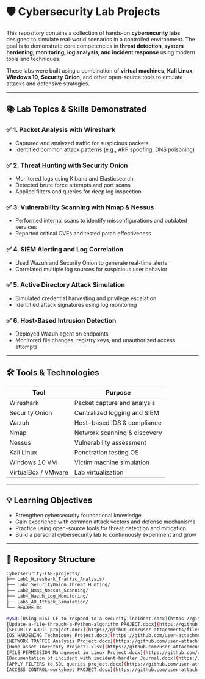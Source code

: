 # 🛡️ Cybersecurity Lab Projects

This repository contains a collection of hands-on **cybersecurity labs** designed to simulate real-world scenarios in a controlled environment. The goal is to demonstrate core competencies in **threat detection, system hardening, monitoring, log analysis, and incident response** using modern tools and techniques.

These labs were built using a combination of **virtual machines**, **Kali Linux**, **Windows 10**, **Security Onion**, and other open-source tools to emulate attacks and defensive strategies.

---

## 📚 Lab Topics & Skills Demonstrated

### ✅ 1. Packet Analysis with Wireshark
- Captured and analyzed traffic for suspicious packets
- Identified common attack patterns (e.g., ARP spoofing, DNS poisoning)

### ✅ 2. Threat Hunting with Security Onion
- Monitored logs using Kibana and Elasticsearch
- Detected brute force attempts and port scans
- Applied filters and queries for deep log inspection

### ✅ 3. Vulnerability Scanning with Nmap & Nessus
- Performed internal scans to identify misconfigurations and outdated services
- Reported critical CVEs and tested patch effectiveness

### ✅ 4. SIEM Alerting and Log Correlation
- Used Wazuh and Security Onion to generate real-time alerts
- Correlated multiple log sources for suspicious user behavior

### ✅ 5. Active Directory Attack Simulation
- Simulated credential harvesting and privilege escalation
- Identified attack signatures using log monitoring

### ✅ 6. Host-Based Intrusion Detection
- Deployed Wazuh agent on endpoints
- Monitored file changes, registry keys, and unauthorized access attempts

---

## 🛠️ Tools & Technologies

| Tool              | Purpose                           |
|------------------|-----------------------------------|
| Wireshark         | Packet capture and analysis       |
| Security Onion     | Centralized logging and SIEM     |
| Wazuh              | Host-based IDS & compliance      |
| Nmap               | Network scanning & discovery     |
| Nessus             | Vulnerability assessment         |
| Kali Linux         | Penetration testing OS           |
| Windows 10 VM      | Victim machine simulation        |
| VirtualBox / VMware| Lab virtualization               |

---

## 💡 Learning Objectives

- Strengthen cybersecurity foundational knowledge
- Gain experience with common attack vectors and defense mechanisms
- Practice using open-source tools for threat detection and mitigation
- Build a personal cybersecurity lab to continuously experiment and grow

---

## 📁 Repository Structure

```bash
Cybersecurity-LAB-projects/
├── Lab1_Wireshark_Traffic_Analysis/
├── Lab2_SecurityOnion_Threat_Hunting/
├── Lab3_Nmap_Nessus_Scanning/
├── Lab4_Wazuh_Log_Monitoring/
├── Lab5_AD_Attack_Simulation/
└── README.md

MySQL[Using NIST CF to respond to a security incident.docx](https://github.com/user-attachments/files/17706892/Using.NIST.CF.to.respond.to.a.security.incident.docx)
[Update-a-file-through-a-Python-algorithm PROJECT.docx](https://github.com/user-attachments/files/17706890/Update-a-file-through-a-Python-algorithm.PROJECT.docx)
[SECURITY AUDIT project.docx](https://github.com/user-attachments/files/17706889/SECURITY.AUDIT.project.docx)
[OS HARDENING Techniques Project.docx](https://github.com/user-attachments/files/17706888/OS.HARDENING.Techniques.Project.docx)
[NETWORK TRAFFIC Analysis Project.docx](https://github.com/user-attachments/files/17706887/NETWORK.TRAFFIC.Analysis.Project.docx)
[Home asset inventory Project1.xlsx](https://github.com/user-attachments/files/17706886/Home.asset.inventory.Project1.xlsx)
[FILE PERMISSION Management in Linux Project.docx](https://github.com/user-attachments/files/17706885/FILE.PERMISSION.Management.in.Linux.Project.docx)
[Documentation of incident with incident-handler Journal.docx](https://github.com/user-attachments/files/17706884/Documentation.of.incident.with.incident-handler.Journal.docx)
[APPLY FILTERS to SQL queries project.docx](https://github.com/user-attachments/files/17706882/APPLY.FILTERS.to.SQL.queries.project.docx)
[ACCESS CONTROL-worksheet PROJECT.docx](https://github.com/user-attachments/files/17706881/ACCESS.CONTROL-worksheet.PROJECT.docx)
